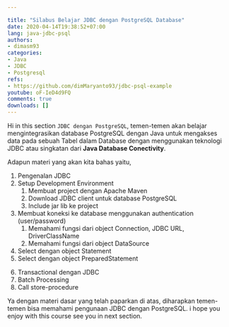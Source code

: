 ```yaml
---

title: "Silabus Belajar JDBC dengan PostgreSQL Database"
date: 2020-04-14T19:38:52+07:00
lang: java-jdbc-psql
authors:
- dimasm93
categories:
- Java
- JDBC
- Postgresql
refs: 
- https://github.com/dimMaryanto93/jdbc-psql-example
youtube: oF-IeD4d9FQ
comments: true
downloads: []
---
```


Hi in this section `JDBC dengan PostgreSQL`, temen-temen akan belajar mengintegrasikan database PostgreSQL dengan Java untuk mengakses data pada sebuah Tabel dalam Database dengan menggunakan teknologi JDBC atau singkatan dari **Java Database Conectivity**.

<!--more-->

Adapun materi yang akan kita bahas yaitu,

1. Pengenalan JDBC
2. Setup Development Environment
    1. Membuat project dengan Apache Maven
    2. Download JDBC client untuk database PostgreSQL
    3. Include jar lib ke project
3. Membuat koneksi ke database menggunakan authentication (user/password)
    1. Memahami fungsi dari object Connection, JDBC URL, DriverClassName
    2. Memahami fungsi dari object DataSource
4. Select dengan object Statement
5. Select dengan object PreparedStatement
<!--more-->
6. Transactional dengan JDBC
7. Batch Processing
8. Call store-procedure

Ya dengan materi dasar yang telah paparkan di atas, diharapkan temen-temen bisa memahami pengunaan JDBC dengan PostgreSQL. i hope you enjoy with this course see you in next section.